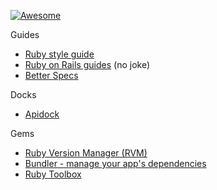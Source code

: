 [![Awesome](https://cdn.rawgit.com/sindresorhus/awesome/d7305f38d29fed78fa85652e3a63e154dd8e8829/media/badge.svg)](https://github.com/sindresorhus/awesome)


Guides
- [Ruby style guide](https://github.com/bbatsov/ruby-style-guide)
- [Ruby on Rails guides](guides.rubyonrails.org) (no joke)
- [Better Specs](http://betterspecs.org/)

Docks
- [Apidock](http://apidock.com/)

Gems
- [Ruby Version Manager (RVM)](http://rvm.io/rvm/install)
- [Bundler - manage your app's dependencies](http://bundler.io)
- [Ruby Toolbox](http:/www.ruby-toolbox.com) 
